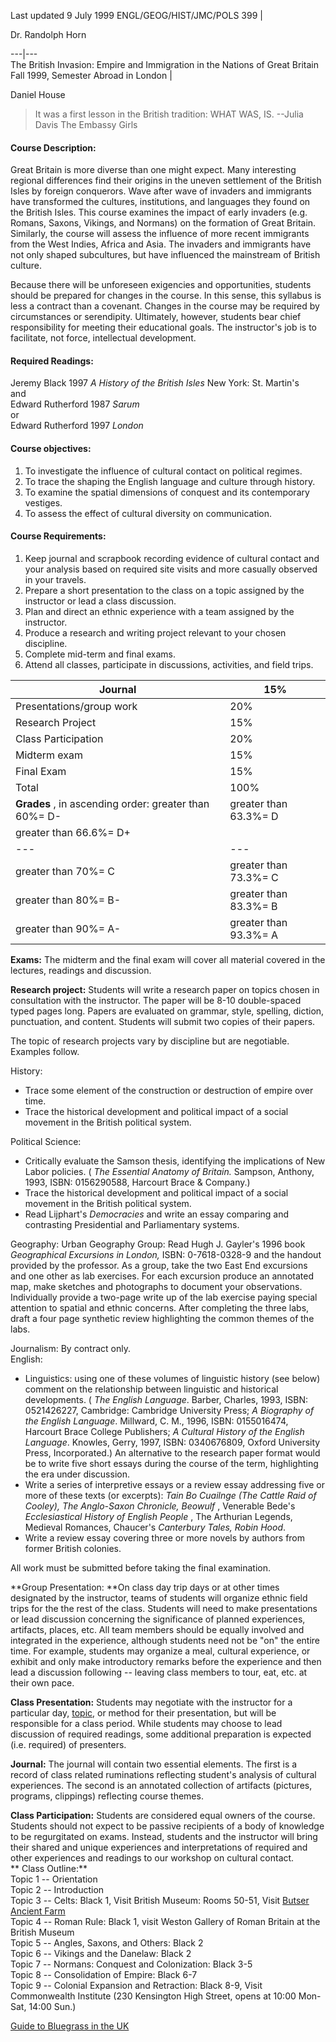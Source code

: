 Last updated 9 July 1999  ENGL/GEOG/HIST/JMC/POLS 399 |

Dr. Randolph Horn  
  
---|---  
 The British Invasion: Empire and Immigration in the Nations of Great Britain  
 Fall 1999, Semester Abroad in London |

Daniel House  
  


> It was a first lesson  in the British tradition: WHAT WAS, IS. \--Julia
Davis The Embassy Girls

####  Course Description:

Great Britain is more diverse than one might expect. Many interesting regional
differences find their origins in the uneven settlement of the British Isles
by foreign conquerors. Wave after wave of invaders and immigrants have
transformed the cultures, institutions, and languages they found on the
British Isles. This course examines the impact of early invaders (e.g. Romans,
Saxons, Vikings, and Normans) on the formation of Great Britain. Similarly,
the course will assess the influence of more recent immigrants from the West
Indies, Africa and Asia. The invaders and immigrants have not only shaped
subcultures, but have influenced the mainstream of British culture.

Because there will be unforeseen exigencies and opportunities, students should
be prepared for changes in the course.  In this sense, this syllabus is less a
contract than a covenant.  Changes in the course may be required by
circumstances or serendipity.  Ultimately, however, students bear chief
responsibility for meeting their educational goals.  The instructor's job is
to facilitate, not force, intellectual development.

####  Required Readings:

Jeremy Black 1997 _A History of the British Isles_ New York: St. Martin's  
and  
Edward Rutherford 1987 _Sarum_  
or  
Edward Rutherford 1997 _London_

####  Course objectives:

  1. To investigate the influence of cultural contact on political regimes.
  2. To trace the shaping the English language and culture through history.
  3. To examine the spatial dimensions of conquest and its contemporary vestiges.
  4. To assess the effect of cultural diversity on communication.

####  Course Requirements:

  1. Keep journal and scrapbook recording evidence of cultural contact and your analysis based on required site visits and more casually observed in your travels.
  2. Prepare a short presentation to the class on a topic assigned by the instructor or lead a class discussion.
  3. Plan and direct an ethnic experience with a team assigned by the instructor.
  4. Produce a research and writing project relevant to your chosen discipline.
  5. Complete mid-term and final exams.
  6. Attend all classes, participate in discussions, activities, and field trips.

   Journal |   15%  
---|---  
 Presentations/group work |   20%  
 Research Project |   15%  
 Class Participation |   20%  
 Midterm exam |   15%  
 Final Exam |   15%  
 Total |  100%  
**Grades** , in ascending order:  greater than 60%= D- | greater than 63.3%= D
| greater than 66.6%= D+  
---|---|---  
greater than 70%= C | greater than 73.3%= C | greater than 76.6%= C+  
greater than 80%= B- | greater than 83.3%= B | greater than 86.6%= B+  
greater than 90%= A- | greater than 93.3%= A |  
**Exams:** The midterm and the final exam will cover all material covered in
the lectures, readings and discussion.

**Research project:** Students will write a research paper on topics chosen in
consultation with the instructor. The paper will be 8-10 double-spaced typed
pages long. Papers are evaluated on grammar, style, spelling, diction,
punctuation, and content. Students will submit two copies of their papers.

The topic of research projects vary by discipline but are negotiable. Examples
follow.

History:

  * Trace some element of the construction or destruction of empire over time.
  * Trace the historical development and political impact of a social movement in the British political system.

Political Science:

  * Critically evaluate the Samson thesis, identifying the implications of New Labor policies. ( _The Essential Anatomy of Britain._ Sampson, Anthony, 1993, ISBN: 0156290588, Harcourt Brace  & Company.)
  * Trace the historical development and political impact of a social movement in the British political system.
  * Read Lijphart's _Democracies_ and write an essay comparing and contrasting Presidential and Parliamentary systems.

Geography:   Urban Geography Group:  Read Hugh J. Gayler's 1996 book
_Geographical Excursions in London,_ ISBN: 0-7618-0328-9 and the handout
provided by the professor.  As a group, take the two East End excursions and
one other as lab exercises.  For each excursion produce an annotated map, make
sketches and photographs to document your observations.  Individually provide
a two-page write up of the lab exercise paying special attention to spatial
and ethnic concerns.  After completing the three labs, draft a four page
synthetic review highlighting the common themes of the labs.

Journalism: By contract only.  
English:

  * Linguistics: using one of these volumes of linguistic history (see below) comment on the relationship between linguistic and historical developments. ( _The English Language_. Barber, Charles, 1993, ISBN: 0521426227, Cambridge: Cambridge University Press; _A Biography of the English Language_. Millward, C. M., 1996, ISBN: 0155016474, Harcourt Brace College Publishers; _A Cultural History of the English Language_. Knowles, Gerry, 1997, ISBN: 0340676809, Oxford University Press, Incorporated.) An alternative to the research paper format would be to write five short essays during the course of the term, highlighting the era under discussion.
  * Write a series of interpretive essays or a review essay addressing five or more of these texts (or excerpts): _Tain Bo Cuailnge (The Cattle Raid of Cooley), The Anglo-Saxon Chronicle, Beowulf_ , Venerable Bede's _Ecclesiastical History of English People_ , The Arthurian Legends, Medieval Romances, Chaucer's _Canterbury Tales, Robin Hood_.
  * Write a review essay covering three or more novels by authors from former British colonies.

 All work must be submitted before taking the final examination.

**Group Presentation:   **On class day trip days or at other times designated
by the instructor, teams of students will organize ethnic field trips for the
the rest of the class.  Students will need to make presentations or lead
discussion concerning the significance of planned experiences, artifacts,
places, etc.  All team members should be equally involved and integrated in
the experience, although students need not be "on" the entire time.  For
example, students may organize a meal, cultural experience, or exhibit and
only make introductory remarks before the experience and then lead a
discussion following -- leaving class members to tour, eat, etc. at their own
pace.

**Class Presentation:**   Students may negotiate with the instructor for a
particular day,
[topic](http://www.samford.edu/schools/artsci/history/faculty/rchorn/london/present.html),
or method for their presentation, but will be responsible for a class period.
While students may choose to lead discussion of required readings, some
additional preparation is expected (i.e. required) of presenters.

**Journal:**   The journal will contain two essential elements.  The first is
a record of class related ruminations reflecting student's analysis of
cultural experiences.  The second is an annotated collection of artifacts
(pictures, programs, clippings) reflecting course themes.

**Class Participation:**   Students are considered equal owners of the course.
Students should not expect to be passive recipients of a body of knowledge to
be regurgitated on exams.  Instead, students and the instructor will bring
their shared and unique experiences and interpretations of required and other
experiences and readings to our workshop on cultural contact.  
**  Class Outline:**  
Topic  1 -- Orientation  
Topic  2 -- Introduction  
Topic  3 -- Celts: Black 1, Visit British Museum: Rooms 50-51, Visit [Butser
Ancient Farm](http://www.skcldv.demon.co.uk/iafintro.htm)  
Topic  4 -- Roman Rule: Black 1, visit Weston Gallery of Roman Britain at the
British Museum  
Topic  5 -- Angles, Saxons, and Others: Black 2  
Topic  6 -- Vikings and the Danelaw: Black 2  
Topic  7 -- Normans: Conquest and Colonization: Black 3-5  
Topic  8 -- Consolidation of Empire: Black 6-7  
Topic  9 -- Colonial Expansion and Retraction: Black 8-9, Visit Commonwealth
Institute (230 Kensington High Street, opens at 10:00 Mon-Sat, 14:00 Sun.)

[Guide to Bluegrass in the UK](http://www.BBMA.freeserve.co.uk/sessions.htm)  




    
    


